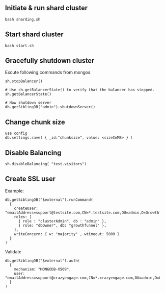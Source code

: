 ## Initiate & run shard cluster

```
bash sharding.sh
```

## Start shard cluster

```
bash start.sh
```

## Gracefully shutdown cluster

Excute following commands from mongos
```
sh.stopBalancer()

# Use sh.getBalancerState() to verify that the balancer has stopped.
sh.getBalancerState()

# Now shutdown server
db.getSiblingDB("admin").shutdownServer()
```

## Change chunk size

```
use config
db.settings.save( { _id:"chunksize", value: <sizeInMB> } )
```

## Disable Balancing

```
sh.disableBalancing( "test.visitors")
```

## Create SSL user

Example:
```
db.getSiblingDB("$external").runCommand(
  {
    createUser: "emailAddress=support@testsite.com,CN=*.testsite.com,OU=admin,O=Growthfunnel,L=Dhaka,ST=Dhaka,C=BD",
    roles: [
      { role : "clusterAdmin", db : "admin" },
      { role: "dbOwner", db: "growthfunnel" },
    ],
    writeConcern: { w: "majority" , wtimeout: 5000 }
  }
)
```

Validate
```
db.getSiblingDB("$external").auth(
  {
    mechanism: "MONGODB-X509",
    user: "emailAddress=support@crazyengage.com,CN=*.crazyengage.com,OU=admin,O=Growthfunnel,L=Dhaka,ST=Dhaka,C=BD"
  }
)
```